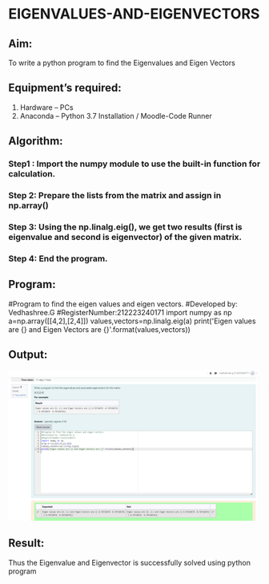 # EIGENVALUES-AND-EIGENVECTORS
## Aim:
To write a python program to find the Eigenvalues and Eigen Vectors
## Equipment’s required:
1. 	Hardware – PCs
2. 	Anaconda – Python 3.7 Installation / Moodle-Code Runner
## Algorithm:
### Step1 : Import the numpy module to use the built-in function for calculation.
### Step 2: Prepare the lists from the matrix and assign in np.array()
### Step 3: Using the np.linalg.eig(),  we get two results (first is eigenvalue and second is eigenvector) of the given matrix.
### Step 4: End the program.

## Program:
#Program to find the eigen values and eigen vectors.
#Developed by: Vedhashree.G
#RegisterNumber:212223240171
import numpy as np
a=np.array([[4,2],[2,4]])
values,vectors=np.linalg.eig(a)
print('Eigen values are {} and Eigen Vectors are {}'.format(values,vectors))


## Output:
![alt text](image-1.png)
## Result:
Thus the Eigenvalue and Eigenvector is successfully solved using python program
